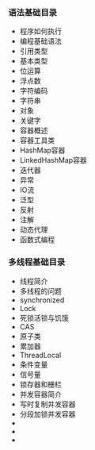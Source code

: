 ### 语法基础目录
- 程序如何执行
- 编程基础语法
- 引用类型
- 基本类型
- 位运算
- 浮点数
- 字符编码
- 字符串
- 对象
- 关键字
- 容器概述
- 容器工具类
- HashMap容器
- LinkedHashMap容器
- 迭代器
- 异常
- IO流
- 泛型
- 反射
- 注解
- 动态代理
- 函数式编程

### 多线程基础目录
- 线程简介
- 多线程的问题
- synchronized
- Lock
- 死锁活锁与饥饿
- CAS
- 原子类
- 累加器
- ThreadLocal
- 条件变量
- 信号量
- 锁存器和栅栏
- 并发容器简介
- 写时复制并发容器
- 分段加锁并发容器
- 
- 
- 







